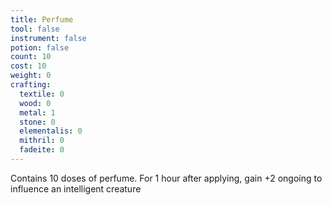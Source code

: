 ```yaml
---
title: Perfume
tool: false
instrument: false
potion: false
count: 10
cost: 10
weight: 0
crafting:
  textile: 0
  wood: 0
  metal: 1
  stone: 0
  elementalis: 0
  mithril: 0
  fadeite: 0
---
```


Contains 10 doses of perfume. For 1 hour after applying, gain +2 ongoing to influence an intelligent creature
